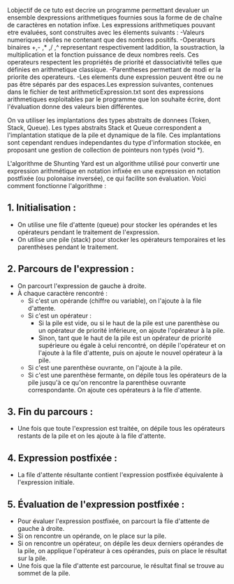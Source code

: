 Lobjectif de ce tuto est decrire un programme permettant devaluer un ensemble dexpressions arithmetiques fournies sous la forme de  de chaîne de caractères en notation infixe. Les expressions arithmetiques pouvant etre evaluées, sont construites avec les élements suivants :
-Valeurs numeriques réelles ne contenant que des nombres positifs.
-Operateurs binaires +,- ,* ,/ ,^ representant respectivement laddition, la soustraction,
la multiplication et la fonction puissance de deux nombres reels. Ces operateurs respectent les propriétés de priorité et dassociativité telles que définies en arithmetique classique.
-Parentheses permettant de modi er la priorite des operateurs.
-Les elements dune expression peuvent être ou ne pas être séparés par des espaces.Les expression suivantes, contenues dans le fichier de test arithmeticExpression.txt sont des expressions arithmetiques exploitables par le programme que lon souhaite écrire, dont l'évaluation donne des valeurs bien différentes.

On va utiliser les implantations des types abstraits de donnees (Token, Stack, Queue). Les types abstraits Stack et Queue correspondent a l'implantation statique de la pile et dynamique de la file. Ces implantations sont cependant rendues independantes du type d'information stockée, en proposant une gestion de collection de pointeurs non typés (void *).

L'algorithme de Shunting Yard est un algorithme utilisé pour convertir une expression arithmétique en notation infixée en une expression en notation postfixée (ou polonaise inversée), ce qui facilite son évaluation. Voici comment fonctionne l'algorithme :

## 1. Initialisation :
   - On utilise une file d'attente (queue) pour stocker les opérandes et les opérateurs pendant le traitement de l'expression.
   - On utilise une pile (stack) pour stocker les opérateurs temporaires et les parenthèses pendant le traitement.

## 2. Parcours de l'expression :
   * On parcourt l'expression de gauche à droite.
   * À chaque caractère rencontré :
      * Si c'est un opérande (chiffre ou variable), on l'ajoute à la file d'attente.
      * Si c'est un opérateur :
         * Si la pile est vide, ou si le haut de la pile est une parenthèse ou un opérateur de priorité inférieure, on ajoute l'opérateur à la pile.
         * Sinon, tant que le haut de la pile est un opérateur de priorité supérieure ou égale à celui rencontré, on dépile l'opérateur et on l'ajoute à la file d'attente, puis on ajoute le nouvel opérateur à la pile.
      - Si c'est une parenthèse ouvrante, on l'ajoute à la pile.
      - Si c'est une parenthèse fermante, on dépile tous les opérateurs de la pile jusqu'à ce qu'on rencontre la parenthèse ouvrante correspondante. On ajoute ces opérateurs à la file d'attente.

## 3. Fin du parcours :
   - Une fois que toute l'expression est traitée, on dépile tous les opérateurs restants de la pile et on les ajoute à la file d'attente.

## 4. Expression postfixée :
   - La file d'attente résultante contient l'expression postfixée équivalente à l'expression initiale.

## 5. Évaluation de l'expression postfixée :
   - Pour évaluer l'expression postfixée, on parcourt la file d'attente de gauche à droite.
   - Si on rencontre un opérande, on le place sur la pile.
   - Si on rencontre un opérateur, on dépile les deux derniers opérandes de la pile, on applique l'opérateur à ces opérandes, puis on place le résultat sur la pile.
   - Une fois que la file d'attente est parcourue, le résultat final se trouve au sommet de la pile.
